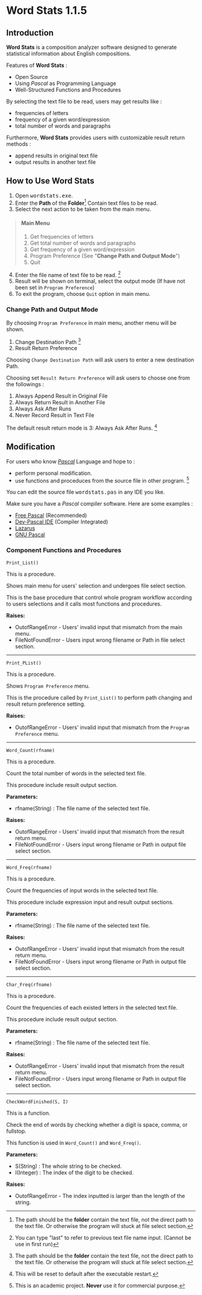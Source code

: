 # **Word Stats 1.1.5**
## Introduction
**Word Stats** is a composition analyzer software designed to generate statistical information about English compositions. 

Features of **Word Stats** :
- Open Source
- Using *Pascal* as Programming Language
- Well-Structured Functions and Procedures

By selecting the text file to be read, users may get results like :
- frequencies of letters
- frequency of a given word/expression
- total number of words and paragraphs

Furthermore, **Word Stats** provides users with customizable result return methods : 
- append results in original text file
- output results in another text file

## How to Use **Word Stats**
1. Open <kbd>wordstats.exe</kbd>.
2. Enter the **Path** of the **Folder**[^1] Contain text files to be read.
3. Select the next action to be taken from the main menu.
> #### Main Menu
>1. Get frequencies of letters
>2. Get total number of words and paragraphs
>3. Get frequency of a given word/expression
>4. Program Preference (See "**Change Path and Output Mode**")
>5. Quit
4. Enter the file name of text file to be read. [^2]
5. Result will be shown on terminal, select the output mode (If have not been set in `Program Preference`)
6. To exit the program, choose `Quit` option in main menu.
### Change Path and Output Mode
By choosing `Program Preference` in main menu, another menu will be shown.
1. Change Destination Path [^1]
2. Result Return Preference

Choosing `Change Destination Path` will ask users to enter a new destination Path.

Choosing set `Result Return Preference` will ask users to choose one from the followings :
1. Always Append Result in Original File
2. Always Return Result in Another File
3. Always Ask After Runs
4. Never Record Result in Text File

The default result return mode is 3: Always Ask After Runs. [^3]

## Modification 
For users who know [*Pascal*](https://www.tutorialspoint.com/pascal/index.htm) Language and hope to :
- perform personal modification.
- use functions and proceduces from the source file in other program. [^4]

You can edit the source file <kbd>wordstats.pas</kbd> in any IDE you like.

Make sure you have a *Pascal* compiler software. Here are some examples :
- [Free Pascal](https://www.freepascal.org/download.html) (Recommended)
- [Dev-Pascal IDE](https://www.bloodshed.net/Dev-Pascal) (Compiler Integrated)
- [Lazarus](https://www.lazarus-ide.org) 
- [GNU Pascal](https://www.gnu-pascal.de/gpc/h-index.html)

### Component Functions and Procedures
    Print_List()

This is a procedure.

Shows main menu for users' selection and undergoes file select section.

This is the base procedure that control whole program workflow according to users selections and it calls most functions and procedures.

**Raises:**
- OutofRangeError - Users' invalid input that mismatch from the main menu.
- FileNotFoundError - Users input wrong filename or Path in file select section.
***
    Print_PList()

This is a procedure.

Shows `Program Preference` menu.

This is the procedure called by `Print_List()` to perform path changing and result return preference setting.

**Raises:**
- OutofRangeError - Users' invalid input that mismatch from the `Program Preference` menu.
***
    Word_Count(rfname)

This is a procedure.

Count the total number of words in the selected text file.

This procedure include result output section.

**Parameters:**
- rfname(String) : The file name of the selected text file.

**Raises:**
- OutofRangeError - Users' invalid input that mismatch from the result return menu.
- FileNotFoundError - Users input wrong filename or Path in output file select section.
***
    Word_Freq(rfname)
This is a procedure.

Count the frequencies of input words in the selected text file.

This procedure include expression input and result output sections.

**Parameters:**
- rfname(String) : The file name of the selected text file.

**Raises:**
- OutofRangeError - Users' invalid input that mismatch from the result return menu.
- FileNotFoundError - Users input wrong filename or Path in output file select section.
***
    Char_Freq(rfname)
This is a procedure.

Count the frequencies of each existed letters in the selected text file.

This procedure include result output section.

**Parameters:**
- rfname(String) : The file name of the selected text file.

**Raises:**
- OutofRangeError - Users' invalid input that mismatch from the result return menu.
- FileNotFoundError - Users input wrong filename or Path in output file select section.
***
    CheckWordFinished(S, I)
This is a function.

Check the end of words by checking whether a digit is space, comma, or fullstop.

This function is used in `Word_Count()` and `Word_Freq()`.

**Parameters:**
- S(String) : The whole string to be checked.
- I(Integer) : The index of the digit to be checked.

**Raises:**
- OutofRangeError - The index inputted is larger than the length of the string.

[^1]: The path should be the **folder** contain the text file, not the direct path to the text file. Or otherwise the program will stuck at file select section.
[^2]: You can type "last" to refer to previous text file name input. (Cannot be use in first run)
[^3]: This will be reset to default after the executable restart.
[^4]: This is an academic project. **Never** use it for commercial purpose. 

